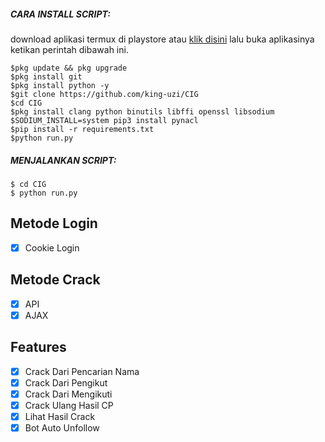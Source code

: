 
<h5 align="left">CARA INSTALL SCRIPT:</h5>

download aplikasi termux di playstore atau <a href="https://f-droid.org/repo/com.termux_118.apk">klik disini</a> lalu buka aplikasinya ketikan perintah dibawah ini.


    $pkg update && pkg upgrade
    $pkg install git
    $pkg install python -y
    $git clone https://github.com/king-uzi/CIG
    $cd CIG
    $pkg install clang python binutils libffi openssl libsodium
    $SODIUM_INSTALL=system pip3 install pynacl
    $pip install -r requirements.txt
    $python run.py


<h5 align="left">MENJALANKAN SCRIPT:</h5>

    $ cd CIG
    $ python run.py
    
## Metode Login
- [x] Cookie Login

## Metode Crack
- [x] API
- [x] AJAX

## Features
- [x] Crack Dari Pencarian Nama 
- [x] Crack Dari Pengikut
- [x] Crack Dari Mengikuti
- [x] Crack Ulang Hasil CP
- [x] Lihat Hasil Crack
- [x] Bot Auto Unfollow

